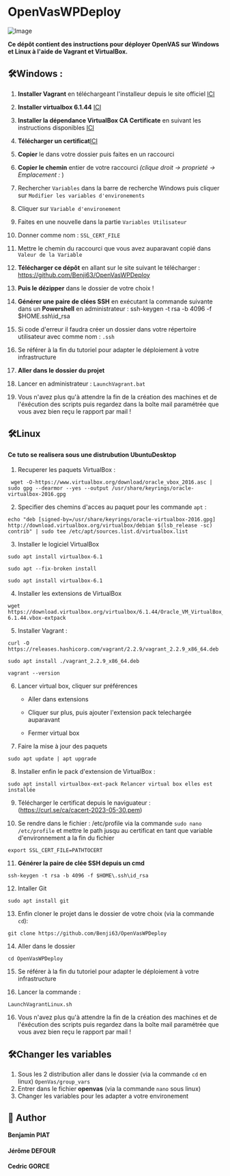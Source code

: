 # OpenVasWPDeploy

![Image](https://ibb.co/J258pPy)
        
**Ce dépôt contient des instructions pour déployer OpenVAS sur Windows et Linux à l'aide de Vagrant et VirtualBox.**

## 🛠️Windows : 


1.  **Installer Vagrant** en téléchargeant l'installeur depuis le site officiel [ICI](https://releases.hashicorp.com/vagrant/2.3.7/vagrant_2.3.7_windows_amd64.msi)

2. **Installer virtualbox 6.1.44** [ICI](https://download.virtualbox.org/virtualbox/6.1.44/VirtualBox-6.1.44-156814-Win.exe)

3. **Installer la dépendance VirtualBox CA Certificate** en suivant les instructions disponibles [ICI](https://download.virtualbox.org/virtualbox/6.1.44/Oracle_VM_VirtualBox_Extension_Pack-6.1.44.vbox-extpack)

4. **Télécharger un certificat**[ICI](https://curl.se/ca/cacert-2023-05-30.pem)

5.  **Copier**  le dans votre dossier puis faites en un raccourci 
6. **Copier le chemin** entier de votre raccourci *(clique droit -> proprieté -> Emplacement :* )

7. Rechercher `Variables` dans la barre de recherche Windows puis cliquer sur `Modifier les variables d'environements`
8. Cliquer sur `Variable d'environement`
9. Faites en une nouvelle dans la partie `Variables Utilisateur`

10. Donner comme nom : `SSL_CERT_FILE `
11. Mettre le chemin du raccourci que vous avez auparavant copié dans `Valeur de la Variable`
12. **Télécharger ce dépôt** en allant sur le site suivant le télécharger : https://github.com/Benji63/OpenVasWPDeploy
13. **Puis le dézipper** dans le dossier de votre choix !
14. **Générer une paire de clées SSH** en exécutant la commande suivante dans un **Powershell** en administrateur :
ssh-keygen -t rsa -b 4096 -f $HOME\.ssh\id_rsa

15. Si code d'erreur il faudra créer un dossier dans votre répertoire utilisateur avec comme nom : `.ssh`
16. Se référer à la fin du tutoriel pour adapter le déploiement à votre infrastructure 

17. **Aller dans le dossier du projet**

18. Lancer en administrateur : `LaunchVagrant.bat`

19. Vous n'avez plus qu'à attendre la fin de la création des machines et de l'éxécution des scripts puis regardez dans la boîte mail paramétrée que vous avez bien reçu le rapport par mail ! 


## 🛠️Linux

#### Ce tuto se realisera sous une distrubution UbuntuDesktop

1. Recuperer les paquets VirtualBox :


```
 wget -O-https://www.virtualbox.org/download/oracle_vbox_2016.asc | sudo gpg --dearmor --yes --output /usr/share/keyrings/oracle-virtualbox-2016.gpg
```


2. Specifier des chemins d'acces au paquet pour les commande `apt` :

```
echo "deb [signed-by=/usr/share/keyrings/oracle-virtualbox-2016.gpg] http://download.virtualbox.org/virtualbox/debian $(lsb_release -sc) contrib" | sudo tee /etc/apt/sources.list.d/virtualbox.list
```
3. Installer le logiciel VirtualBox

```
sudo apt install virtualbox-6.1

sudo apt --fix-broken install

sudo apt install virtualbox-6.1
```

4. Installer les extensions de VirtualBox 

```
wget https://download.virtualbox.org/virtualbox/6.1.44/Oracle_VM_VirtualBox_Extension_Pack-6.1.44.vbox-extpack
```
5. Installer Vagrant :

```
curl -O https://releases.hashicorp.com/vagrant/2.2.9/vagrant_2.2.9_x86_64.deb
```

```
sudo apt install ./vagrant_2.2.9_x86_64.deb
```
```
vagrant --version
```

6. Lancer virtual box, cliquer sur préférences 

    - Aller dans extensions

    - Cliquer sur plus, puis ajouter l'extension pack telechargée auparavant
    - Fermer virtual box

7. Faire la mise à jour des paquets

```
sudo apt update | apt upgrade
```
8. Installer enfin le pack d'extension de VirtualBox : 
 
```
sudo apt install virtualbox-ext-pack Relancer virtual box elles est installée
```

9. Télécharger le certificat depuis le naviguateur :  (https://curl.se/ca/cacert-2023-05-30.pem)



10. Se rendre dans le fichier  : /etc/profile via la commande `sudo nano /etc/profile` et mettre le path jusqu au certificat en tant que variable d'environnement a la fin du fichier

```
export SSL_CERT_FILE=PATHTOCERT
```
    
11. **Générer la paire de clée SSH depuis un cmd**

```
ssh-keygen -t rsa -b 4096 -f $HOME\.ssh\id_rsa
```
12. Intaller Git

```
sudo apt install git
```
13. Enfin cloner le projet dans le dossier de votre choix (via la commande `cd`): 

```
git clone https://github.com/Benji63/OpenVasWPDeploy
```
14. Aller dans le dossier 

```
cd OpenVasWPDeploy
```
15. Se référer à la fin du tutoriel pour adapter le déploiement à votre infrastructure 

15. Lancer la commande : 

```
LaunchVagrantLinux.sh
```

16. Vous n'avez plus qu'à attendre la fin de la création des machines et de l'éxécution des scripts puis regardez dans la boîte mail paramétrée que vous avez bien reçu le rapport par mail ! 

 
 ## 🛠️Changer les variables 

1. Sous les 2 distribution aller dans le dossier (via la commande `cd` en linux)  `OpenVas/group_vars`
2. Entrer dans le fichier **openvas** (via la commande `nano` sous linux) 
3. Changer les variables pour les adapter a votre environement




## 🙇 Author
#### Benjamin PIAT
#### Jérôme DEFOUR
#### Cedric GORCE
        




        
